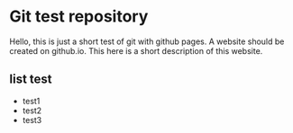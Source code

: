 # Git test repository
Hello, this is just a short test of git with github pages. A website should be created on github.io. This here is a short description of this website.  

## list test
* test1
* test2
* test3

